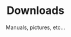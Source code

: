 ---
layout: downloads

lang: de
namespace: downloads
permalink: /de/downloads/

categories: support

title: Downloads
subtitle: Manuals, pictures, etc...

hero-image: /assets/img/jpg/1920/material-0527.jpg
hero-style:

downloads:
  - title: Drysuit user manual (en / fr / de)
    link: /assets/files/manual-suit.pdf
    icon: /assets/img/jpg/400/manual-suit.jpg

  - title: Heating system user manual (en / fr)
    link: /assets/files/manual-heating.pdf
    icon: /assets/img/jpg/400/manual-heating.jpg

  - title: Heating gloves user manual (en / fr)
    link: /assets/files/manual-gloves.pdf
    icon: /assets/img/jpg/400/manual-gloves.jpg

  - title: Heating valve user manual (en / fr)
    link: /assets/files/manual-valve.pdf
    icon: /assets/img/jpg/400/manual-valve.jpg

  - title: Drysuit measure form
    link: /assets/files/measurement-form-en.pdf
    icon: /assets/img/jpg/400/measurement-form-en.jpg

  - title: Formulaire de prise de mesure
    link: /assets/files/measurement-form-fr.pdf
    icon: /assets/img/jpg/400/measurement-form-fr.jpg

  - title: Trockentauchanzug Vermassungs-formular
    link: /assets/files/measurement-form-de.pdf
    icon: /assets/img/jpg/400/measurement-form-de.jpg

pictures:
  - link: assets/img/jpg/hd/batteries-0396.jpg
    icon: /assets/img/jpg/400/batteries-0396.jpg
  - link: assets/img/jpg/hd/cecile-surface.jpg
    icon: /assets/img/jpg/400/cecile-surface.jpg
    credit: Cécile Francey
  - link: assets/img/jpg/hd/commando-1632.jpg
    icon: /assets/img/jpg/400/commando-1632.jpg
  - link: assets/img/jpg/hd/gant-surface.jpg
    icon: /assets/img/jpg/400/gant-surface.jpg
    credit: Cécile Francey
  - link: assets/img/jpg/hd/heating-valve-0201.jpg
    icon: /assets/img/jpg/400/heating-valve-0201.jpg
  - link: assets/img/jpg/hd/hero-neoprene-pro.jpg
    icon: /assets/img/jpg/400/hero-neoprene-pro.jpg
    credit: Darragh Norton
  - link: assets/img/jpg/hd/marie-machine-coudre.jpg
    icon: /assets/img/jpg/400/marie-machine-coudre.jpg
  - link: assets/img/jpg/hd/montage-poing-wide.jpg
    icon: /assets/img/jpg/400/montage-poing-wide.jpg
  - link: assets/img/jpg/hd/sandra-3007a.jpg
    icon: /assets/img/jpg/400/sandra-3007a.jpg
    credit: Sandra Vollmar
  - link: assets/img/jpg/hd/slawek-packo-v3.jpg
    icon: /assets/img/jpg/400/slawek-packo-v3.jpg
    credit: Slawek Packo
  - link: assets/img/jpg/hd/tom-trilam-2.jpg
    icon: /assets/img/jpg/400/tom-trilam-2.jpg
    credit: Tom Steiner
  - link: assets/img/jpg/hd/undersuit-logo-0630.jpg
    icon: /assets/img/jpg/400/undersuit-logo-0630.jpg
  - link: assets/img/jpg/hd/zoom-aquasure-0613.jpg
    icon: /assets/img/jpg/400/zoom-aquasure-0613.jpg
  - link: assets/img/jpg/hd/zoom-logo-0610.jpg
    icon: /assets/img/jpg/400/zoom-logo-0610.jpg
---